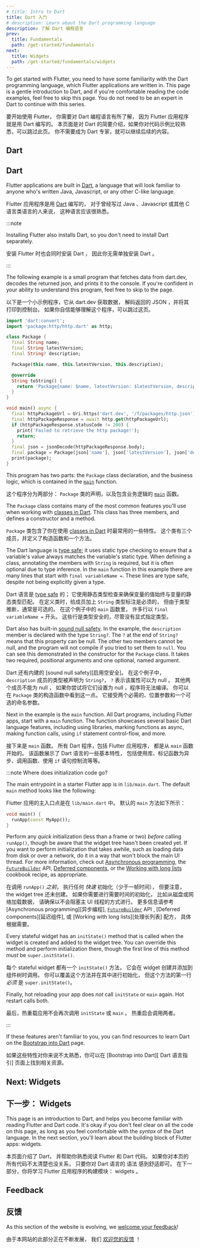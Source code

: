 ```yaml
---
# title: Intro to Dart
title: Dart 入门
# description: Learn about the Dart programming language
description: 了解 Dart 编程语言
prev:
  title: Fundamentals
  path: /get-started/fundamentals
next:
  title: Widgets
  path: /get-started/fundamentals/widgets
---
```


To get started with Flutter, 
you need to have some familiarity with 
the Dart programming language, which Flutter 
applications are written in.
This page is a gentle introduction to Dart, 
and if you're comfortable reading the 
code examples, feel free to skip this page. 
You do not need to be an expert in Dart to 
continue with this series.

要开始使用 Flutter，
你需要对 Dart 编程语言有所了解，
因为 Flutter 应用程序就是用 Dart 编写的。
本页面是对 Dart 的简要介绍，如果你对代码示例比较熟悉，可以跳过此页。
你不需要成为 Dart 专家，就可以继续后续的内容。

## Dart

## Dart

Flutter applications are built in [Dart][],
a language that will look familiar
to anyone who's written Java, Javascript,
or any other C-like language.  

Flutter 应用程序是用 [Dart][] 编写的，
对于曾经写过 Java 、Javascript 或其他 C 语言类语言的人来说，
这种语言应该很熟悉。

:::note

Installing Flutter also installs Dart,
so you don't need to install Dart separately.

安装 Flutter 时也会同时安装 Dart ，
因此你无需单独安装 Dart 。

:::

The following example is a small program that 
fetches data from dart.dev, 
decodes the returned json, 
and prints it to the console. 
If you're confident in your ability to 
understand this program, 
feel free to skip to the page.

以下是一个小示例程序，它从 dart.dev 获取数据，
解码返回的 JSON ，并将其打印到控制台。
如果你自信能够理解这个程序，可以跳过这页。

```dart
import 'dart:convert';
import 'package:http/http.dart' as http;

class Package {
  final String name;
  final String latestVersion; 
  final String? description;

  Package(this.name, this.latestVersion, this.description);

  @override
  String toString() {
    return 'Package{name: $name, latestVersion: $latestVersion, description: $description}';
  }
}

void main() async {
  final httpPackageUrl = Uri.https('dart.dev', '/f/packages/http.json');
  final httpPackageResponse = await http.get(httpPackageUrl);
  if (httpPackageResponse.statusCode != 200) {
    print('Failed to retrieve the http package!');
    return;
  }
  final json = jsonDecode(httpPackageResponse.body);
  final package = Package(json['name'], json['latestVersion'], json['description']);
  print(package);
}
```

This program has two parts: 
the `Package` class declaration, and the business logic, 
which is contained in the [`main`][] function.

这个程序分为两部分：
`Package` 类的声明，以及包含业务逻辑的 [`main`][] 函数。

The `Package` class contains many of the most common
features you'll use when working with [classes in Dart][].
This class has three members, 
and defines a constructor and a method.

`Package` 类包含了你在使用 [classes in Dart][] 时最常用的一些特性。
这个类有三个成员，并定义了构造函数和一个方法。

The Dart language is [type safe][]; it uses 
static type checking to ensure that 
a variable's value always matches the
variable's static type. 
When defining a class, annotating the members with 
`String` is required, 
but it is often optional due to type inference. 
In the `main` function in this example 
there are many lines that start with `final variableName =`. 
These lines are type safe, 
despite not being explicitly given a type.

 Dart 语言是 [type safe][] 的；
它使用静态类型检查来确保变量的值始终与变量的静态类型匹配。
在定义类时，给成员加上 `String` 类型标注是必须的，
但由于类型推断，通常是可选的。
在这个例子中的 `main` 函数里，
许多行以 `final variableName =` 开头。
这些行是类型安全的，尽管没有显式指定类型。

Dart also has built-in [sound null safety][]. 
In the example, the `description` member is 
declared with the type `String?`. 
The `?` at the end of `String?` means that 
this property can be null. 
The other two members cannot be null, 
and the program will not compile if 
you tried to set them to `null`. 
You can see this demonstrated in the constructor for 
the `Package` class. It takes two required,
positional arguments and one optional, named argument.

 Dart 还有内建的 [sound null safety][启用空安全]。
在这个例子中，`description` 成员的类型被声明为 `String?`，
`?` 表示该属性可以为 null 。
其他两个成员不能为 null ，
如果你尝试将它们设置为 null ，程序将无法编译。
你可以在 `Package` 类的构造函数中看到这一点。
它接受两个必需的、位置参数和一个可选的命名参数。

Next in the example is the `main` function. 
All Dart programs, including Flutter apps, 
start with a `main` function. 
The function showcases several basic Dart language features, 
including using libraries, marking functions as async, 
making function calls, using `if` statement control-flow,
and more.

接下来是 `main` 函数。
所有 Dart 程序，包括 Flutter 应用程序，
都是从 `main` 函数开始的。
该函数展示了 Dart 语言的一些基本特性，
包括使用库、标记函数为异步、调用函数、使用 `if` 语句控制流等等。

:::note Where does initialization code go?

The main entrypoint in a starter
Flutter app is in `lib/main.dart`.
The default `main` method looks
like the following:

 Flutter 应用的主入口点是在 `lib/main.dart` 中。
默认的 `main` 方法如下所示：

```dart title="lib/main.dart"
void main() {
  runApp(const MyApp());
}       
```

Perform any _quick_ initialization (less than a frame or two)
_before_ calling `runApp()`,
though be aware that the widget tree hasn't been created yet.
If you want to perform initialization that takes awhile,
such as loading data from disk or over a network,
do it in a way that won't block the main UI thread.
For more information, check out [Asynchronous programming][],
the [`FutureBuilder`][] API, [Deferred components][],
or the [Working with long lists][] cookbook recipe,
as appropriate.

在调用 `runApp()` _之前_，
执行任何 _快速_ 初始化（少于一帧时间），
但要注意， the widget tree 还未创建。
如果你需要进行需要时间的初始化，
比如从磁盘或网络加载数据，
请确保以不会阻塞主 UI 线程的方式进行。
更多信息请参考 [Asynchronous programming][异步编程],
 [`FutureBuilder`][] API ,
 [Deferred components][延迟组件],
或 [Working with long lists][处理长列表] 配方，
具体根据需要。

Every stateful widget has an `initState()`
method that is called when the widget is
created and added to the widget tree.
You can override this method and perform
initialization there, though the first line of
this method _must_ be `super.initState()`.

每个 stateful widget 都有一个 `initState()` 方法，
它会在 widget 创建并添加到组件树时调用。
你可以覆盖这个方法并在其中进行初始化，
但这个方法的第一行 _必须_ 是 `super.initState()`。

Finally, hot reloading your app does _not_
call `initState` or `main` again.
Hot restart calls both.

最后，热重载应用不会再次调用 `initState` 或 `main` 。
热重启会调用两者。

:::

If these features aren't familiar to you, 
you can find resources to learn Dart on the 
[Bootstrap into Dart][] page.

如果这些特性对你来说不太熟悉，你可以在
[Bootstrap into Dart][ Dart 语言指引] 页面上找到相关资源。

## Next: Widgets

## 下一步： Widgets 

This page is an introduction to Dart,
and helps you become familiar with reading
Flutter and Dart code. It's okay if you don't
feel clear on all the code on this page, 
as long as you feel comfortable with the _syntax_
of the Dart language.
In the next section, you'll learn about the 
building block of Flutter apps: widgets.

本页面介绍了 Dart，
并帮助你熟悉阅读 Flutter 和 Dart 代码。
如果你对本页的所有代码不太清楚也没关系，
只要你对 Dart 语言的 语法 感到舒适即可。
在下一部分，你将学习 Flutter 应用程序的构建模块： widgets 。

[Asynchronous programming]: {{site.dart-site}}/libraries/async/async-await
[Dart]: {{site.dart-site}}
[Deferred components]: /perf/deferred-components
[`main`]: {{site.dart-site}}/language#hello-world
[classes in Dart]: {{site.dart-site}}/language/classes
[`FutureBuilder`]: {{site.api}}/flutter/widgets/FutureBuilder-class
[type safe]: {{site.dart-site}}/language/type-system
[sound null safety]: {{site.dart-site}}/null-safety
[Working with long lists]: /cookbook/lists/long-lists
[Bootstrap into Dart]: /resources/bootstrap-into-dart

## Feedback

## 反馈

As this section of the website is evolving, 
we [welcome your feedback][]!

由于本网站的此部分正在不断发展，
我们 [欢迎您的反馈][welcome your feedback] ！

[welcome your feedback]: https://google.qualtrics.com/jfe/form/SV_6A9KxXR7XmMrNsy?page="dart"
